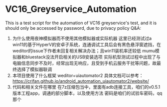 # VC16_Greyservice_Automation
This is a test script for the automation of VC16 greyservice's test, and it is should only be accessed by password, due to privacy policy
Q&A:
1. 为什么使用夜神模拟器而不使用其他模拟器或实际机器
  这里已经测试过a win11的基于HyperV的安卓子系统，连通调试工具后会有黑色悬浮窗遮挡，在weditor的issue下作者未回复相关解决办法；且win11装机率还较低
  mumu模拟器和bluestack没法开启相关的USB安装选项
  实际机型测试过程中出现了与电脑信息同步不及时，经常出现无响应，且受到手机云服务干扰等问题，故最终选择了模拟器联调
2. 本项目使用了什么框架
  weditor+uiautomator2
  具体文档可以参考：
  https://crifan.github.io/android_automation_uiautomator2/website/
3. 代码和相关文件在哪里
  在7z压缩包当中，里面有adb连接工具，咱们的v0.5.1版本工程app，调通的部分脚本，以及使用方法
  密码是咱们的试验车密码，qq那个
